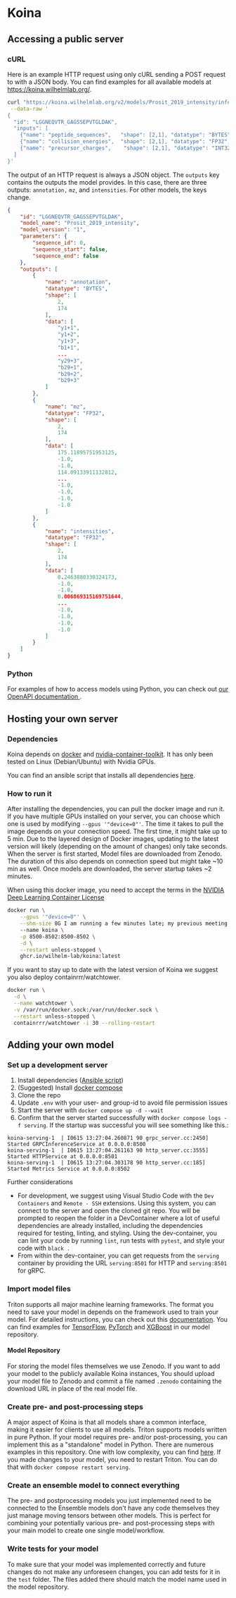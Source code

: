 # Koina

## Accessing a public server
### cURL
Here is an example HTTP request using only cURL sending a POST request to with a JSON body. You can find examples for all available models at https://koina.wilhelmlab.org/. 

```bash
curl "https://koina.wilhelmlab.org/v2/models/Prosit_2019_intensity/infer" \
 --data-raw '
{
  "id": "LGGNEQVTR_GAGSSEPVTGLDAK",
  "inputs": [
    {"name": "peptide_sequences",   "shape": [2,1], "datatype": "BYTES", "data": ["LGGNEQVTR","GAGSSEPVTGLDAK"]},
    {"name": "collision_energies",  "shape": [2,1], "datatype": "FP32",  "data": [25,25]},
    {"name": "precursor_charges",    "shape": [2,1], "datatype": "INT32", "data": [1,2]}
  ]
}'
```

The output of an HTTP request is always a JSON object. The `outputs` key contains the outputs the model provides. In this case, there are three outputs: `annotation,` `mz`, and `intensities`. For other models, the keys change.

```json
{
    "id": "LGGNEQVTR_GAGSSEPVTGLDAK",
    "model_name": "Prosit_2019_intensity",
    "model_version": "1",
    "parameters": {
        "sequence_id": 0,
        "sequence_start": false,
        "sequence_end": false
    },
    "outputs": [
        {
            "name": "annotation",
            "datatype": "BYTES",
            "shape": [
                2,
                174
            ],
            "data": [
                "y1+1",
                "y1+2",
                "y1+3",
                "b1+1",
                ...
                "y29+3",
                "b29+1",
                "b29+2",
                "b29+3"
            ]
        },
        {
            "name": "mz",
            "datatype": "FP32",
            "shape": [
                2,
                174
            ],
            "data": [
                175.11895751953125,
                -1.0,
                -1.0,
                114.09133911132812,
                ...
                -1.0,
                -1.0,
                -1.0,
                -1.0
            ]
        },
        {
            "name": "intensities",
            "datatype": "FP32",
            "shape": [
                2,
                174
            ],
            "data": [
                0.2463880330324173,
                -1.0,
                -1.0,
                0.006869315169751644,
                ...
                -1.0,
                -1.0,
                -1.0,
                -1.0
            ]
        }
    ]
}
```


### Python
For examples of how to access models using Python, you can check out [our OpenAPI documentation ](https://koina.wilhelmlab.org/docs/#overview).

## Hosting your own server

### Dependencies
Koina depends on [docker](https://docs.docker.com/engine/install/) and [nvidia-container-toolkit](https://docs.nvidia.com/datacenter/cloud-native/container-toolkit/overview.html).
It has only been tested on Linux (Debian/Ubuntu) with Nvidia GPUs.

You can find an ansible script that installs all dependencies [here](docs/server/).

### How to run it
After installing the dependencies, you can pull the docker image and run it. If you have multiple GPUs installed on your server, you can choose which one is used by modifying `--gpus '"device=0"'`. The time it takes to pull the image depends on your connection speed. The first time, it might take up to 5 min. Due to the layered design of Docker images, updating to the latest version will likely (depending on the amount of changes) only take seconds. When the server is first started, Model files are downloaded from Zenodo. The duration of this also depends on connection speed but might take ~10 min as well. Once models are downloaded, the server startup takes ~2 minutes.

When using this docker image, you need to accept the terms in the [NVIDIA Deep Learning Container License](NVIDIA_Deep_Learning_Container_License.pdf)
```bash
docker run \
    --gpus '"device=0"' \
    --shm-size 8G I am running a few minutes late; my previous meeting is running over. 
    --name koina \
    -p 8500-8502:8500-8502 \
    -d \
    --restart unless-stopped \
    ghcr.io/wilhelm-lab/koina:latest
```

If you want to stay up to date with the latest version of Koina we suggest you also deploy containrrr/watchtower.


```bash
docker run \
  -d \
  --name watchtower \
  -v /var/run/docker.sock:/var/run/docker.sock \
  --restart unless-stopped \
  containrrr/watchtower -i 30 --rolling-restart
```

## Adding your own model

### Set up a development server

1. Install dependencies ([Ansible script](docs/server/))
2. (Suggested) Install [docker compose](https://docs.docker.com/engine/install/ubuntu/#install-using-the-repository)
3. Clone the repo
5. Update `.env` with your user- and group-id to avoid file permission issues
6. Start the server with `docker compose up -d --wait`
7. Confirm that the server started successfully with `docker compose logs -f serving`. If the startup was successful you will see something like this.:
```
koina-serving-1  | I0615 13:27:04.260871 90 grpc_server.cc:2450] Started GRPCInferenceService at 0.0.0.0:8500
koina-serving-1  | I0615 13:27:04.261163 90 http_server.cc:3555] Started HTTPService at 0.0.0.0:8501
koina-serving-1  | I0615 13:27:04.303178 90 http_server.cc:185] Started Metrics Service at 0.0.0.0:8502
```

Further considerations
- For development, we suggest using Visual Studio Code with the `Dev Containers` and `Remote - SSH` extensions.
  Using this system, you can connect to the server and open the cloned git repo. You will be prompted to reopen the folder in a DevContainer where a lot of useful dependencies are already installed, including the dependencies required for testing, linting, and styling. Using the dev-container, you can lint your code by running `lint`, run tests with `pytest`, and style your code with `black .`
- From within the dev-container, you can get requests from the `serving` container by providing the URL `serving:8501` for HTTP and `serving:8501` for gRPC.

### Import model files
Triton supports all major machine learning frameworks. The format you need to save your model in depends on the framework used to train your model. For detailed instructions, you can check out this [documentation](https://github.com/triton-inference-server/server/blob/main/docs/user_guide/model_repository.md#model-files).
You can find examples for [TensorFlow](models/Prosit/Prosit_2019_intensity/1), [PyTorch](models/AlphaPept/AlphaPept_ms2_generic/1) and [XGBoost](models/ms2pip/model_20210416_HCD2021_Y/1) in our model repository.

#### Model Repository
For storing the model files themselves we use Zenodo. If you want to add your model to the publicly available Koina instances, You should upload your model file to Zenodo and commit a file named `.zenodo` containing the download URL in place of the real model file.

### Create pre- and post-processing steps
A major aspect of Koina is that all models share a common interface, making it easier for clients to use all models.
Triton supports models written in pure Python. If your model requires pre- and/or post-processing, you can implement this as a "standalone" model in Python.
There are numerous examples in this repository. One with low complexity, you can find [here](models/AlphaPept/AlphaPept_Preprocess_charge/1).
If you made changes to your model, you need to restart Triton. You can do that with `docker compose restart serving`.

### Create an ensemble model to connect everything
The pre- and postprocessing models you just implemented need to be connected to the
Ensemble models don't have any code themselves they just manage moving tensors between other models. This is perfect for combining your potentially various pre- and post-processing steps with your main model to create one single model/workflow.

### Write tests for your model
To make sure that your model was implemented correctly and future changes do not make any unforeseen changes, you can add tests for it in the `test` folder. The files added there should match the model name used in the model repository.
